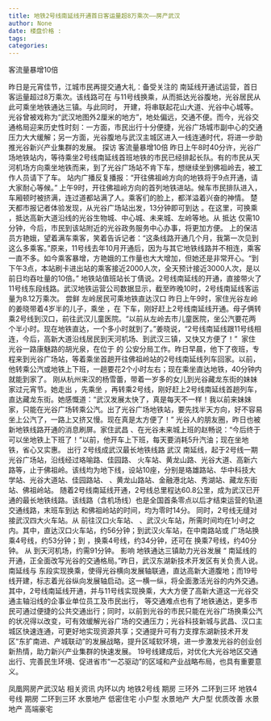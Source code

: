 ```yaml
---
title: 地铁2号线南延线开通首日客运量超8万乘次——房产武汉
author: None
date: 楼盘价格 : 
tags: 
categories: 
---
```

客流量暴增10倍
<!-- more -->
昨日是元宵佳节，江城市民再提交通大礼：备受关注的
南延线开通试运营，首日客运量超过8万乘次。该线路可在
与11号线换乘，从而抵达光谷腹地，光谷居民从此可乘坐地铁通达三镇。与此同时，
开建，将串联起花山大道、光谷中心城等。
光谷曾被戏称为“武汉地图外2厘米的地方”，地处偏远，交通不便。而今，光谷交通格局迎来历史性时刻：一方面，市民出行十分便捷，光谷广场城市副中心的交通压力大大缓解；另一方面，光谷腹地与武汉主城区进入一线连通时代，将进一步助推光谷新兴产业集群的发展。
探访
客流量暴增10倍
昨日上午8时40分许，光谷广场地铁站内，等待乘坐2号线南延线首班地铁的市民已经排起长队。有的市民从天河机场方向乘坐地铁而来，到了光谷广场站不肯下车，想继续坐到佛祖岭去，被工作人员请下了车。
站内广播反复播报：“开往佛祖岭方向的地铁将于9点开通，请大家耐心等候。”
上午9时，开往佛祖岭方向的首列地铁进站。候车市民排队进入，车厢顿时被挤满，连过道都站满了人。乘客们的脸上，都洋溢着兴奋的神情。
楚天都市报记者体验发现，从光谷广场站出发，13分钟即可到达
。在这里，可换乘
，抵达高新大道沿线的光谷生物城、中心城、未来城、左岭等地。从
抵达
仅需10分钟，今后，市民到该站附近的光谷政务服务中心办事，将更加方便。
上的保洁员方艳娥，望着满车乘客，笑着告诉记者：“这条线路开通几个月，我第一次见到这么多乘客。”原来，11号线去年10月开通后，因为与其它地铁线路并不相连，乘客一直不多。如今乘客暴增，方艳娥的工作量也大大增加，但她还是非常开心。“到下午3点，本站刷卡进出站的乘客接近2000人次，全天预计接近3000人次，是以前日均吞吐量的10倍。”
地铁站值班站长丁倩说。2号线南延线的开通，直接带火了11号线东段线路。武汉地铁运营公司数据显示，截至昨晚10时，2号线南延线客运量为8.12万乘次。
尝鲜
左岭居民可乘地铁直达汉口
昨日上午9时，家住光谷左岭的姜晓带着4岁半的儿子，乘坐
，在
下车，刚好赶上2号线南延线开通。母子俩转乘2号线到汉口，前往武汉儿童医院。“以前从左岭去市儿童医院，坐公汽要花两个半小时。现在地铁直达，一个多小时就到了。”姜晓说，“2号线南延线跟11号线相连，今后，高新大道沿线居民到天河机场、到武汉三镇，又快又方便了！”
 家住光谷一路康魅路的胡光泉，在位于
的
公安分局工作。昨日早晨，他下了夜班，专程来到光谷广场站，等着乘坐首趟开往佛祖岭站的2号线南延线列车回家。以前，他转乘公汽或地铁上下班，一趟要花2个小时左右；现在乘坐直达地铁，40分钟内就能到家了。
刚从杭州来汉的杨雪蕾，带着一岁多的女儿到光谷藏龙东街的妹妹家过元宵节。她走出
，先乘坐
，再转乘2号线，刚好赶上2号线南延线首趟列车，直达藏龙东街。她感慨道：“武汉发展太快了，真是每天不一样！我以前来妹妹家，只能在光谷广场转乘公汽。出了光谷广场地铁站，要先找半天方向，好不容易坐上公汽了，一路上又挤又慢。现在真是太方便了！”
光谷人的朋友圈，昨日也被新地铁线路开通的消息刷屏。家住武昌
、在光谷未来城上班的赵畅说：“今后终于可以坐地铁上下班了！”以前，他开车上下班，每天要消耗5升汽油；现在坐地铁，省心又实惠。
出行
2号线成武汉最长地铁线路
武汉
南延线，起于2号线一期光谷广场站，沿线经过珞喻路、佳园路、
火车站、黄龙山路、光谷大道、高新六路等，止于佛祖岭。该线均为地下线，设站10座，分别是珞雄路站、华中科技大学站、光谷大道站、佳园路站、
、黄龙山路站、金融港北站、秀湖站、藏龙东街站、佛祖岭站。
随着2号线南延线开通，2号线总里程达60.8公里，成为武汉已开通的最长地铁线路。该线路（含机场线）也是全国首条零点以后才结束运营的轨道交通线路，末班车到达
和佛祖岭站的时间，均为零时14分。
同时，2号线无缝对接武汉四大火车站。从
前往汉口火车站、
、武汉火车站，所需时间均在1小时之内。其中，直达汉口火车站，约56分钟；到武汉火车站，在中南路站或
广场站换乘4号线，约53分钟；到
，换乘4号线，约34分钟，还可在
换乘7号线，约40分钟。
从
到天河机场，约需91分钟。
影响
地铁通达三镇助力光谷发展
“
南延线的开通，正全面改写光谷的交通格局。”昨日，武汉东湖新技术开发区有关负责人说。
南延线与
东段实现换乘，使得光谷横向发展轴联通，直达高新大道腹地；而19号线开建，标志着光谷纵向发展轴启动。这一横一纵，将全面激活光谷的内外交通。
其中，2号线南延线开通，并与11号线实现换乘，大大方便了高新大道这一光谷交通主轴沿线的企事业单位员工及市民出行，
等交通难点也有了地铁通达，更多市民可通过便捷的公共交通出行；同时，以前到光谷的市民只能在光谷广场换乘公汽的状况得以改变，可有效缓解光谷广场的交通压力；光谷科技新城与武昌、汉口主城区快速连通，可更好地实现资源共享；交通提升可有力支撑东湖新技术开发区“东扩南进、产城联动”的发展战略，提升区域软环境，进一步激发光谷的创业创新热情，助力新兴产业集群的快速发展。
19号线建成后，对优化大光谷地区交通出行、完善民生环境、促进省市“一芯驱动”的区域和产业战略布局，也具有重要意义。
                        
                        
                        
                        
                                        
                    
                    
                
                    
                    
                    
                
                    
                
凤凰网房产武汉站
相关资讯
内环以内 地铁2号线
期房 三环外
二环到三环 地铁4号线
期房 二环到三环
水景地产 低密住宅
小户型 水景地产
大户型 优质改善
水景地产 高端豪宅
	                        
	                    
	                        
	                    
